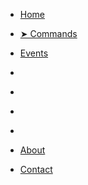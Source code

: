 * [Home](/)

* [➤ Commands](/commands/index)
* [Events](/events/index)

* []()
* []()
* []()
* []()


* [About](/about/index)
* [Contact](/contact/index)